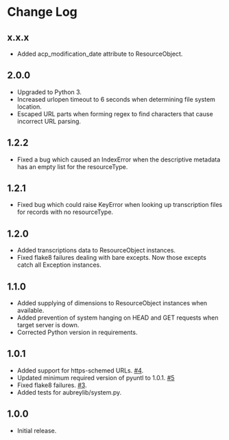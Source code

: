 Change Log
==========
x.x.x
-----

* Added acp_modification_date attribute to ResourceObject.

2.0.0
-----

* Upgraded to Python 3.
* Increased urlopen timeout to 6 seconds when determining file system location.
* Escaped URL parts when forming regex to find characters that cause incorrect URL parsing.

1.2.2
-----

* Fixed a bug which caused an IndexError when the descriptive metadata has an empty list for the resourceType.


1.2.1
-----

* Fixed bug which could raise KeyError when looking up transcription files for records with no resourceType.


1.2.0
-----

* Added transcriptions data to ResourceObject instances.
* Fixed flake8 failures dealing with bare excepts. Now those excepts catch all Exception instances.


1.1.0
-----

* Added supplying of dimensions to ResourceObject instances when available.
* Added prevention of system hanging on HEAD and GET requests when target server is down.
* Corrected Python version in requirements.


1.0.1
-----

* Added support for https-schemed URLs. [#4](https://github.com/unt-libraries/aubreylib/issues/4).
* Updated minimum required version of pyuntl to 1.0.1. [#5](https://github.com/unt-libraries/aubreylib/issues/5)
* Fixed flake8 failures. [#3](https://github.com/unt-libraries/aubreylib/issues/3).
* Added tests for aubreylib/system.py.


1.0.0
-----

* Initial release.
